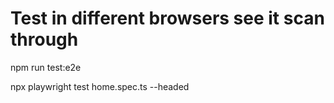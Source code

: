 # Test in different browsers see it scan through 

npm run test:e2e 

npx playwright test home.spec.ts --headed 